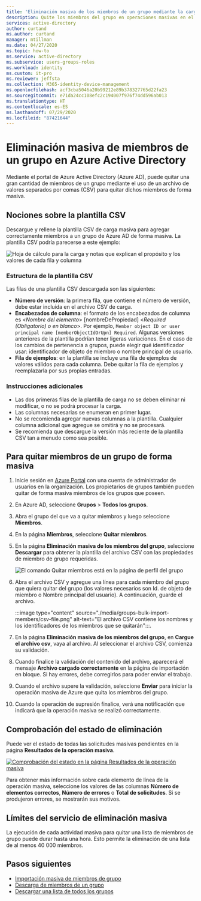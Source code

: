 ```yaml
---
title: 'Eliminación masiva de los miembros de un grupo mediante la carga de un archivo CSV: Azure Active Directory | Microsoft Docs'
description: Quite los miembros del grupo en operaciones masivas en el centro de administración de Azure.
services: active-directory
author: curtand
ms.author: curtand
manager: mtillman
ms.date: 04/27/2020
ms.topic: how-to
ms.service: active-directory
ms.subservice: users-groups-roles
ms.workload: identity
ms.custom: it-pro
ms.reviewer: jeffsta
ms.collection: M365-identity-device-management
ms.openlocfilehash: acf3cba5046a20b99212e89b378327765d22fa23
ms.sourcegitcommit: e71da24cc108efc2c194007f976f74dd596ab013
ms.translationtype: HT
ms.contentlocale: es-ES
ms.lasthandoff: 07/29/2020
ms.locfileid: "87421644"
---
```

# <a name="bulk-remove-group-members-in-azure-active-directory"></a>Eliminación masiva de miembros de un grupo en Azure Active Directory

Mediante el portal de Azure Active Directory (Azure AD), puede quitar una gran cantidad de miembros de un grupo mediante el uso de un archivo de valores separados por comas (CSV) para quitar dichos miembros de forma masiva.

## <a name="understand-the-csv-template"></a>Nociones sobre la plantilla CSV

Descargue y rellene la plantilla CSV de carga masiva para agregar correctamente miembros a un grupo de Azure AD de forma masiva. La plantilla CSV podría parecerse a este ejemplo:

![Hoja de cálculo para la carga y notas que explican el propósito y los valores de cada fila y columna](./media/groups-bulk-remove-members/template-example.png)

### <a name="csv-template-structure"></a>Estructura de la plantilla CSV

Las filas de una plantilla CSV descargada son las siguientes:

- **Número de versión**: la primera fila, que contiene el número de versión, debe estar incluida en el archivo CSV de carga.
- **Encabezados de columna**: el formato de los encabezados de columna es &lt;*Nombre del elemento*&gt; [nombreDePropiedad] &lt;*Required (Obligatorio) o en blanco*&gt;. Por ejemplo, `Member object ID or user principal name [memberObjectIdOrUpn] Required`. Algunas versiones anteriores de la plantilla podrían tener ligeras variaciones. En el caso de los cambios de pertenencia a grupos, puede elegir qué identificador usar: identificador de objeto de miembro o nombre principal de usuario.
- **Fila de ejemplos**: en la plantilla se incluye una fila de ejemplos de valores válidos para cada columna. Debe quitar la fila de ejemplos y reemplazarla por sus propias entradas.

### <a name="additional-guidance"></a>Instrucciones adicionales

- Las dos primeras filas de la plantilla de carga no se deben eliminar ni modificar, o no se podrá procesar la carga.
- Las columnas necesarias se enumeran en primer lugar.
- No se recomienda agregar nuevas columnas a la plantilla. Cualquier columna adicional que agregue se omitirá y no se procesará.
- Se recomienda que descargue la versión más reciente de la plantilla CSV tan a menudo como sea posible.

## <a name="to-bulk-remove-group-members"></a>Para quitar miembros de un grupo de forma masiva

1. Inicie sesión en [Azure Portal](https://portal.azure.com) con una cuenta de administrador de usuarios en la organización. Los propietarios de grupos también pueden quitar de forma masiva miembros de los grupos que poseen.
1. En Azure AD, seleccione **Grupos** > **Todos los grupos**.
1. Abra el grupo del que va a quitar miembros y luego seleccione **Miembros**.
1. En la página **Miembros**, seleccione **Quitar miembros**.
1. En la página **Eliminación masiva de los miembros del grupo**, seleccione **Descargar** para obtener la plantilla del archivo CSV con las propiedades de miembro de grupo requeridas.

   ![El comando Quitar miembros está en la página de perfil del grupo](./media/groups-bulk-remove-members/remove-panel.png)

1. Abra el archivo CSV y agregue una línea para cada miembro del grupo que quiera quitar del grupo (los valores necesarios son Id. de objeto de miembro o Nombre principal del usuario). A continuación, guarde el archivo.

    :::image type="content" source="./media/groups-bulk-import-members/csv-file.png" alt-text="El archivo CSV contiene los nombres y los identificadores de los miembros que se quitarán":::.

1. En la página **Eliminación masiva de los miembros del grupo**, en **Cargue el archivo csv**, vaya al archivo. Al seleccionar el archivo CSV, comienza su validación.
1. Cuando finalice la validación del contenido del archivo, aparecerá el mensaje **Archivo cargado correctamente** en la página de importación en bloque. Si hay errores, debe corregirlos para poder enviar el trabajo.
1. Cuando el archivo supere la validación, seleccione **Enviar** para iniciar la operación masiva de Azure que quita los miembros del grupo.
1. Cuando la operación de supresión finalice, verá una notificación que indicará que la operación masiva se realizó correctamente.

## <a name="check-removal-status"></a>Comprobación del estado de eliminación

Puede ver el estado de todas las solicitudes masivas pendientes en la página **Resultados de la operación masiva**.

[![Comprobación del estado en la página Resultados de la operación masiva](media/groups-bulk-remove-members/bulk-center.png)](media/groups-bulk-remove-members/bulk-center.png#lightbox)

Para obtener más información sobre cada elemento de línea de la operación masiva, seleccione los valores de las columnas **Número de elementos correctos**, **Número de errores** o **Total de solicitudes**. Si se produjeron errores, se mostrarán sus motivos.

## <a name="bulk-removal-service-limits"></a>Límites del servicio de eliminación masiva

La ejecución de cada actividad masiva para quitar una lista de miembros de grupo puede durar hasta una hora. Esto permite la eliminación de una lista de al menos 40 000 miembros.

## <a name="next-steps"></a>Pasos siguientes

- [Importación masiva de miembros de grupo](groups-bulk-import-members.md)
- [Descarga de miembros de un grupo](groups-bulk-download-members.md)
- [Descargar una lista de todos los grupos](groups-bulk-download.md)
